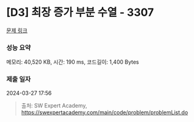 # [D3] 최장 증가 부분 수열 - 3307 

[문제 링크](https://swexpertacademy.com/main/code/problem/problemDetail.do?contestProbId=AWBOKg-a6l0DFAWr) 

### 성능 요약

메모리: 40,520 KB, 시간: 190 ms, 코드길이: 1,400 Bytes

### 제출 일자

2024-03-27 17:56



> 출처: SW Expert Academy, https://swexpertacademy.com/main/code/problem/problemList.do